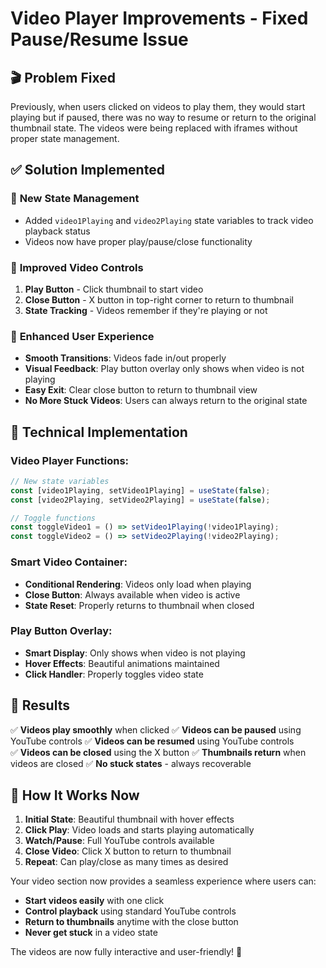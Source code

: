 # Video Player Improvements - Fixed Pause/Resume Issue

## 🎬 **Problem Fixed**
Previously, when users clicked on videos to play them, they would start playing but if paused, there was no way to resume or return to the original thumbnail state. The videos were being replaced with iframes without proper state management.

## ✅ **Solution Implemented**

### 🎯 **New State Management**
- Added `video1Playing` and `video2Playing` state variables to track video playback status
- Videos now have proper play/pause/close functionality

### 🔄 **Improved Video Controls**
1. **Play Button** - Click thumbnail to start video
2. **Close Button** - X button in top-right corner to return to thumbnail
3. **State Tracking** - Videos remember if they're playing or not

### 🎨 **Enhanced User Experience**
- **Smooth Transitions**: Videos fade in/out properly
- **Visual Feedback**: Play button overlay only shows when video is not playing
- **Easy Exit**: Clear close button to return to thumbnail view
- **No More Stuck Videos**: Users can always return to the original state

## 🔧 **Technical Implementation**

### Video Player Functions:
```typescript
// New state variables
const [video1Playing, setVideo1Playing] = useState(false);
const [video2Playing, setVideo2Playing] = useState(false);

// Toggle functions
const toggleVideo1 = () => setVideo1Playing(!video1Playing);
const toggleVideo2 = () => setVideo2Playing(!video2Playing);
```

### Smart Video Container:
- **Conditional Rendering**: Videos only load when playing
- **Close Button**: Always available when video is active
- **State Reset**: Properly returns to thumbnail when closed

### Play Button Overlay:
- **Smart Display**: Only shows when video is not playing
- **Hover Effects**: Beautiful animations maintained
- **Click Handler**: Properly toggles video state

## 🎯 **Results**

✅ **Videos play smoothly** when clicked
✅ **Videos can be paused** using YouTube controls
✅ **Videos can be resumed** using YouTube controls  
✅ **Videos can be closed** using the X button
✅ **Thumbnails return** when videos are closed
✅ **No stuck states** - always recoverable

## 🚀 **How It Works Now**

1. **Initial State**: Beautiful thumbnail with hover effects
2. **Click Play**: Video loads and starts playing automatically
3. **Watch/Pause**: Full YouTube controls available
4. **Close Video**: Click X button to return to thumbnail
5. **Repeat**: Can play/close as many times as desired

Your video section now provides a seamless experience where users can:
- **Start videos easily** with one click
- **Control playback** using standard YouTube controls
- **Return to thumbnails** anytime with the close button
- **Never get stuck** in a video state

The videos are now fully interactive and user-friendly! 🎉
